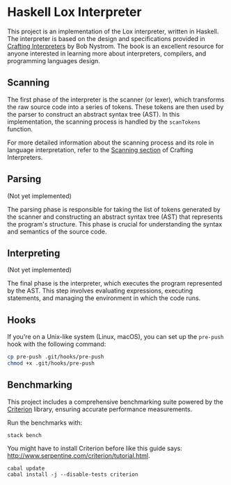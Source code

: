 # Haskell Lox Interpreter

This project is an implementation of the Lox interpreter, written in Haskell. The interpreter is based on the design and specifications provided in [Crafting Interpreters](https://craftinginterpreters.com/) by Bob Nystrom. The book is an excellent resource for anyone interested in learning more about interpreters, compilers, and programming languages design.

## Scanning

The first phase of the interpreter is the scanner (or lexer), which transforms the raw source code into a series of tokens. These tokens are then used by the parser to construct an abstract syntax tree (AST). In this implementation, the scanning process is handled by the `scanTokens` function.

For more detailed information about the scanning process and its role in language interpretation, refer to the [Scanning section](https://craftinginterpreters.com/scanning.html) of Crafting Interpreters.

## Parsing

(Not yet implemented)

The parsing phase is responsible for taking the list of tokens generated by the scanner and constructing an abstract syntax tree (AST) that represents the program's structure. This phase is crucial for understanding the syntax and semantics of the source code.

## Interpreting

(Not yet implemented)

The final phase is the interpreter, which executes the program represented by the AST. This step involves evaluating expressions, executing statements, and managing the environment in which the code runs.

## Hooks

If you're on a Unix-like system (Linux, macOS), you can set up the `pre-push` hook with the following command:

```bash
cp pre-push .git/hooks/pre-push
chmod +x .git/hooks/pre-push
```

## Benchmarking

This project includes a comprehensive benchmarking suite powered by the [Criterion](http://hackage.haskell.org/package/criterion) library, ensuring accurate performance measurements.

Run the benchmarks with:
```shell
stack bench
```

You might have to install Criterion before like this guide says: http://www.serpentine.com/criterion/tutorial.html.
```shell
cabal update
cabal install -j --disable-tests criterion
```
